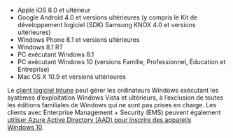 
  - Apple iOS 8.0 et ultérieur
  - Google Android 4.0 et versions ultérieures (y compris le Kit de développement logiciel (SDK) Samsung KNOX 4.0 et versions ultérieures)
  - Windows Phone 8.1 et versions ultérieures
  - Windows 8.1 RT
  - PC exécutant Windows 8.1
  - PC exécutant Windows 10 (versions Famille, Professionnel, Éducation et Entreprise)
  - Mac OS X 10.9 et versions ultérieures

Le [client logiciel Intune](/intune/deploy-use/manage-windows-pcs-with-microsoft-intune) peut gérer les ordinateurs Windows exécutant les systèmes d’exploitation Windows Vista et ultérieurs, à l’exclusion de toutes les éditions familiales de Windows qui ne sont pas prises en charge.  Les clients avec Enterprise Management + Security (EMS) peuvent également [utiliser Azure Active Directory (AAD) pour inscrire des appareils Windows 10](set-up-windows-device-management-with-microsoft-intune.md#azure-active-directory-enrollment).


<!--HONumber=Oct16_HO2-->


